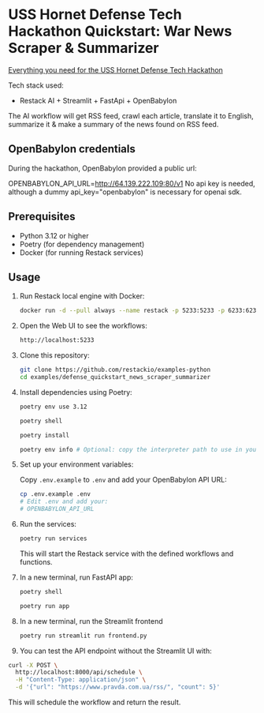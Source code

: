 # USS Hornet Defense Tech Hackathon Quickstart: War News Scraper & Summarizer

[Everything you need for the USS Hornet Defense Tech Hackathon](https://lu.ma/uss-hornet-hackathon?tk=DNbUwU)

Tech stack used:

- Restack AI + Streamlit + FastApi + OpenBabylon

The AI workflow will get RSS feed, crawl each article, translate it to English, summarize it & make a summary of the news found on RSS feed.

## OpenBabylon credentials

During the hackathon, OpenBabylon provided a public url:

OPENBABYLON_API_URL=http://64.139.222.109:80/v1
No api key is needed, although a dummy api_key="openbabylon" is necessary for openai sdk.

## Prerequisites

- Python 3.12 or higher
- Poetry (for dependency management)
- Docker (for running Restack services)

## Usage

1. Run Restack local engine with Docker:

   ```bash
   docker run -d --pull always --name restack -p 5233:5233 -p 6233:6233 -p 7233:7233 ghcr.io/restackio/restack:main
   ```

2. Open the Web UI to see the workflows:

   ```bash
   http://localhost:5233
   ```

3. Clone this repository:

   ```bash
   git clone https://github.com/restackio/examples-python
   cd examples/defense_quickstart_news_scraper_summarizer
   ```

4. Install dependencies using Poetry:

   ```bash
   poetry env use 3.12
   ```

   ```bash
   poetry shell
   ```

   ```bash
   poetry install
   ```

   ```bash
   poetry env info # Optional: copy the interpreter path to use in your IDE (e.g. Cursor, VSCode, etc.)
   ```

5. Set up your environment variables:

   Copy `.env.example` to `.env` and add your OpenBabylon API URL:

   ```bash
   cp .env.example .env
   # Edit .env and add your:
   # OPENBABYLON_API_URL
   ```

6. Run the services:

   ```bash
   poetry run services
   ```

   This will start the Restack service with the defined workflows and functions.

7. In a new terminal, run FastAPI app:

   ```bash
   poetry shell
   ```

   ```bash
   poetry run app
   ```

8. In a new terminal, run the Streamlit frontend

   ```bash
   poetry run streamlit run frontend.py
   ```

9. You can test the API endpoint without the Streamlit UI with:

```bash
curl -X POST \
  http://localhost:8000/api/schedule \
  -H "Content-Type: application/json" \
  -d '{"url": "https://www.pravda.com.ua/rss/", "count": 5}'
```

This will schedule the workflow and return the result.

